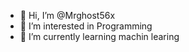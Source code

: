- 👋 Hi, I’m @Mrghost56x
- 👀 I’m interested in Programming 
- 🌱 I’m currently learning machin learing

<!---
Mrghost56x/Mrghost56x is a ✨ special ✨ repository because its `README.md` (this file) appears on your GitHub profile.
You can click the Preview link to take a look at your changes.
--->

